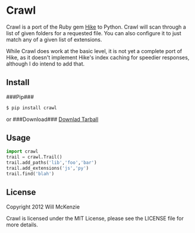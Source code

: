 Crawl
=====

Crawl is a port of the Ruby gem
[Hike](https://github.com/sstephenson/hike) to Python. Crawl will scan
through a list of given folders for a requested file. You can also
configure it to just match any of a given list of extensions.

While Crawl does work at the basic level, it is not yet a complete port
of Hike, as it doesn't implement Hike's index caching for speedier
responses, although I do intend to add that.

Install
-------

###Pip###
```bash
$ pip install crawl
```
or
###Download###
[Downlad Tarball](https://github.com/OiNutter/crawl/tarball/master)

Usage
----

```python
import crawl
trail = crawl.Trail()
trail.add_paths('lib','foo','bar')
trail.add_extensions('js','py')
trail.find('blah')
```

License
-------

Copyright 2012 Will McKenzie

Crawl is licensed under the MIT License, please see the LICENSE file for
more details.
